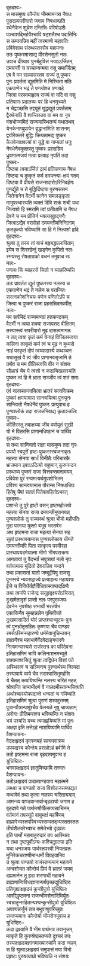 बृहदश्वः-  
स मासमुष्य कौन्तेय भीममामन्त्र्य नैषधः  
पुरादल्पपरीवारो जगाम निषधान्प्रति  
रथेनैकेन शुभ्रेण दन्तिभिः परिषोडशैः  
पञ्चाशद्भिर्हयैश्चापि षट्शतैश्च पदातिभिः  
स कम्पयन्निव महीं त्वरमाणो महापतिः  
प्रविवेशाथ संरब्धस्तरसैव महामनाः  
ततः पुष्करमासाद्य वीरसेनसुतो नलः  
उवाच दीव्याव पुनर्बहुवित्तं मयाऽऽर्जितम्  
दमयन्ती च यच्चान्यन्मया वसु समार्जितम्  
एष वै मम सन्न्यासस्तव राज्यं तु पुष्कर  
पुनः प्रवर्ततां द्यूतमिति मे निश्चिता मतिः  
एकपाणेन भद्रं ते पणयोश्च पणावहे  
जित्वा परस्वमाहृत्य राज्यं वा यदि वा वसु  
प्रतिपाणः प्रदातव्यः परं हि धनमुच्यते  
न चेद्वाञ्छसि तद्द्यूतं युद्धद्यूतं प्रवर्तताम्  
द्वैरथेनापि वै शान्तिस्तव वा मम वा नृप  
वंशभोज्यमिदं राज्यमास्थितव्यं यथातथम्  
येनकेनाप्युपायेन वृद्धानामिति शासनम्  
द्वयोरेकतरे बुद्धिः क्रियतामद्य पुष्कर  
कैतवेनाक्षवत्यां वा युद्धे वा नाम्यतां धनुः  
नैषधेनैवमुक्तस्तु पुष्करः प्रहसन्निव  
ध्रुवमात्मजयं मत्वा प्रत्याह नृपतिं तदा  
पुष्करः-  
दिष्ट्या त्वयाऽर्जितं द्रव्यं प्रतिपाणाय नैषध  
दिष्ट्या च दुष्कृतं कर्म दमयन्त्याः क्षयं गतम्  
दिष्ट्या वै प्रीयसे राजन्सदारोऽरिनिबर्हणः  
पुनर्द्यूते च ते बुद्धिर्दिष्ट्या पुरुषसत्तम  
जितेनानेन वैदर्भी यत्नेन समलङ्कृता  
मामुपस्थास्यति व्यक्तं दिवि शक्रं शची यथा  
नित्यशो हि स्मरामि त्वां प्रतीक्षामि च नैषध  
देवने च मम प्रीतिर्न भवत्यसुहृद्गणैः  
जित्वाऽद्यैव वरारोहां दमयन्तीमनिन्दिताम्  
कृतकृत्यो भविष्यामि सा हि मे नित्यशो हृदि  
बृहदश्वः-  
श्रुत्वा तु तस्य तां वाचं बह्वबद्धप्रलापिताम्  
इयेष स शिरश्छेत्तुं खड्गेन कुपितो नलः  
स्मयंस्तु रोषताम्राक्षो वचनं तमुवाच सः  
नलः-  
पणावः किं व्याहरसे जितो न व्याहरिष्यसि  
बृहदश्वः-  
ततः प्रावर्तत द्यूतं पुष्करस्य नलस्य च  
एकपाणेन भद्रं ते नलेन स पराजितः  
सरत्नकोशनिचयः पणेन पणितोऽपि च  
जित्वा च पुष्करं राजा प्रहसन्निदमब्रवीत्  
नलः-  
मम सर्वमिदं राज्यमव्यग्रं हतकण्टकम्  
वैदर्भी न त्वया शक्या राजापशद वीक्षितम्  
तस्यास्त्वं सपरीवारो मूढ दासत्वमागतः  
न तत् त्वया कृतं कर्म येनाहं विजितस्त्वया  
कलिना तत्कृतं कर्म त्वं च मूढ न बुध्यसे  
नाहं परकृतं दोषं त्वय्यादास्ये कथञ्चन  
यथासुखं वै त्वं जीव प्राणानवसृजामि ते  
तथैव च मम प्रीतिस्त्वयि वीर न संशयः  
सौभ्रात्रं चैव मे त्वत्तो न कदाचित्प्रहास्यति  
पुष्कर त्वं हि मे भ्राता सञ्जीव त्वं शतं समाः  
बृहदश्वः-  
एवं नलस्सान्त्वयित्वा भ्रातरं सत्यविक्रमः  
पुष्करं क्षमयामास सान्त्वयित्वा पुनःपुनः  
सान्त्वितो नैषधेनैवं पुष्करः प्रत्युवाच ह  
पुण्यश्लोकं तदा राजन्नभिवाद्य कृताञ्जलिः  
पुष्करः-  
कीर्तिरस्तु तवाक्षय्या जीव वर्षायुतं सुखी  
यो मे वितरसि प्राणानधिष्ठानं च पार्थिव  
बृहदश्वः-  
स तथा सान्त्वितो राज्ञा मासमुष्य तदा नृपः  
प्रययौ स्वपुरीं हृष्टः पुष्करस्स्वजनावृतः  
महत्या सेनया सार्धं विनीतैः परिचारकैः  
भ्राजमान इवाऽऽदित्यो वपुष्मान् कुरुनन्दन  
प्रस्थाप्य पुष्करं राजा वित्तवन्तमनामयम्  
प्रविवेश पुरं रम्यमत्यर्थमुपशोभितम्  
प्रविश्य सान्त्वयामास पौरान्स निषधाधिपः  
हितेषु चैषां सततं पितेवावहितोऽभवत्  
बृहदश्वः-  
प्रशान्ते तु पुरे हृष्टो वसन् हृष्टमहोत्सवे  
महत्या सेनया राजा दमयन्तीमुपानयत्  
पुण्यश्लोकं तु राज्यस्थं श्रुत्वा भीमो महीपतिः  
मुदा परमया युक्तो बभूव भरतर्षभ  
अथ हृष्टमना राजा महत्या सेनया सह  
सुतां प्रस्थापयामास पुण्यश्लोकाय धीमते  
दमयन्तीमपि पिता सत्कृत्य परवीरहा  
प्रास्थापयदमेयात्मा भीमो भीमपराक्रमः  
आगतायां तु वैदर्भ्यां सपुत्रायां नलो नृपः  
वर्तयामास मुदितो देवराडिव नन्दने  
तथा प्रकाशतां यातो जम्बूद्वीपेषु राजसु  
पुनस्स्वे न्यवसद्राज्ये प्रत्याहृत्य महायशाः  
ईजे च विविधैर्यज्ञैर्विधिवत्स्वाप्तदक्षिणैः  
तथा त्वमपि राजेन्द्र ससुहृद्वक्ष्यसेऽचिरात्  
दुःखमेतादृशं प्राप्तो नलः परपुरञ्जयः  
देवनेन नृपश्रेष्ठ सभार्यो भरतर्षभ  
एकाकिनैव सुमहन्नलेन पृथिवीपते  
दुःखमासादितं घोरं प्राप्तश्चाभ्युदयः पुनः  
त्वं पुनर्भ्रातृसहितः कृष्णया चैव पाण्डव  
रमसेऽस्मिन्महारण्ये धर्ममेवानुचिन्तयन्  
ब्राह्मणैश्च महाभागैर्वेदवेदाङ्गपारगैः  
नित्यमन्वास्यसे राजंस्तत्र का परिदेवना  
इतिहासमिमं चापि कलिनाशनमच्युते  
शक्यमाश्वसितुं श्रुत्वा त्वद्विधेन विशां पते  
अस्थिरत्वं च सञ्चिन्त्य पुरुषार्थस्य नित्यदा  
तस्यापाये व्यये चैव तदाश्वासितुमर्हसि  
ये चैतत् कथयिष्यन्ति नलस्य चरितं महत्  
श्रोष्यन्ति चाप्यभीक्ष्णं वै नालक्ष्मीस्तान्भजिष्यति  
अर्थाश्चास्योपपद्यन्ते धन्यतां च गमिष्यति  
इतिहासमिमं श्रुत्वा पुराणं शश्वदुत्तमम्  
पुत्रान्पौत्रान्पशूंश्चैव वेत्स्यते नृषु चाग्र्यताम्  
अरोगाः प्रीतिमन्तश्च भविष्यन्ति न संशयः  
भयं पश्यसि यच्च त्वमाह्वयिष्यति मां पुनः  
अक्षज्ञ इति तत्तेऽहं नाशयिष्यामि पार्थिव  
वैशम्पायनः-  
वेदाक्षहृदयं कृत्स्नमहं सत्यपराक्रम  
उपपद्यस्व कौन्तेय प्रसन्नोऽहं ब्रवीमि ते  
ततो हृष्टमना राजा बृहदश्वमुवाच ह  
युधिष्ठिरः-  
भगवन्नक्षहृदयं ज्ञातुमिच्छामि तत्त्वतः  
वैशम्पायनः-  
ततोऽक्षहृदयं प्रादात्पाण्डवाय महात्मने  
लब्ध्वा च पाण्डवो राजा विशोकस्समपद्यत  
कथामेवं तथा कृत्वा नलस्य चरिताश्रयाम्  
आमन्त्र्य पाण्डवान्सर्वान्बृहदश्वो जगाम ह  
बृहदश्वे गते पार्थमश्रौषीत्सव्यसाचिनम्  
वर्तमानं तपस्युग्रे वायुभक्षं महर्षिणम्  
ब्राह्मणेभ्यस्तपस्विभ्यस्सम्पतद्भ्यस्ततस्ततः  
तीर्थशैलवरेभ्यश्च समेतेभ्यो दृढव्रतः  
इति पार्थो महाबाहुरुदारं तप आस्थितः  
न तथा दृष्टपूर्वोऽन्यः कश्चिदुग्रतपा इति  
यथा धनञ्जयः पार्थस्तपस्वी नियतव्रतः  
मुनिरेकचरश्श्रीमान्धर्मो विग्रहवानिव  
तं श्रुत्वा पाण्डवो राजंस्तप्यमानं महावने  
अन्वशोचत कौन्तेयं प्रियं वै भ्रातरं जयम्  
दह्यमानेन तु हृदा शरणार्थी महावने  
ब्राह्मणान्विविधज्ञानान्पर्यपृच्छद्युधिष्ठिरः  
प्रतिगृह्याक्षहृदयं कुन्तीपुत्रो युधिष्ठिरः  
आसीद्धृष्टमना राजन्भीमसेनादिभिर्युतः  
स्वभ्रातॄन्सहितान्पश्यन्कुन्तीपुत्रो युधिष्ठिरः  
अपश्यन्नर्जुनं तत्र बभूवाश्रुपरिप्लुतः  
सन्तप्यमानः कौन्तेयो भीमसेनमुवाच ह  
युधिष्ठिरः-  
कदा द्रक्ष्यामि वै भीम पार्थमत्र तवानुजम्  
मत्कृते हि कुरुश्रेष्ठस्तप्यते दुश्चरं तपः  
तस्याक्षहृदयज्ञानमाख्यास्यामि कदा न्वहम्  
स हि श्रुत्वाऽक्षहृदयं समुपात्तं मया विभो  
प्रहृष्टः पुरुषव्याघ्रो भविष्यति न संशयः  
